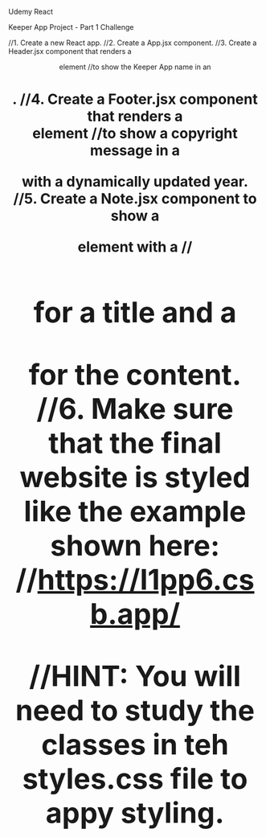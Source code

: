 Udemy React

Keeper App Project - Part 1 Challenge

//1. Create a new React app.
//2. Create a App.jsx component.
//3. Create a Header.jsx component that renders a <header> element
//to show the Keeper App name in an <h1>.
//4. Create a Footer.jsx component that renders a <footer> element
//to show a copyright message in a <p> with a dynamically updated year.
//5. Create a Note.jsx component to show a <div> element with a
//<h1> for a title and a <p> for the content.
//6. Make sure that the final website is styled like the example shown here:
//https://l1pp6.csb.app/

//HINT: You will need to study the classes in teh styles.css file to appy styling.
